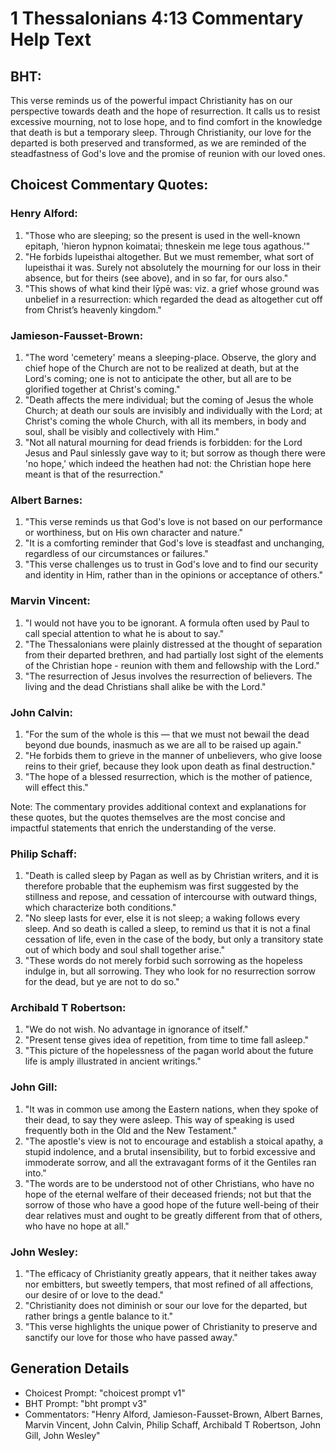 # 1 Thessalonians 4:13 Commentary Help Text

## BHT:
This verse reminds us of the powerful impact Christianity has on our perspective towards death and the hope of resurrection. It calls us to resist excessive mourning, not to lose hope, and to find comfort in the knowledge that death is but a temporary sleep. Through Christianity, our love for the departed is both preserved and transformed, as we are reminded of the steadfastness of God's love and the promise of reunion with our loved ones.

## Choicest Commentary Quotes:
### Henry Alford:
1. "Those who are sleeping; so the present is used in the well-known epitaph, 'hieron hypnon koimatai; thneskein me lege tous agathous.'"
2. "He forbids lupeisthai altogether. But we must remember, what sort of lupeisthai it was. Surely not absolutely the mourning for our loss in their absence, but for theirs (see above), and in so far, for ours also."
3. "This shows of what kind their lȳpē was: viz. a grief whose ground was unbelief in a resurrection: which regarded the dead as altogether cut off from Christ’s heavenly kingdom."

### Jamieson-Fausset-Brown:
1. "The word 'cemetery' means a sleeping-place. Observe, the glory and chief hope of the Church are not to be realized at death, but at the Lord's coming; one is not to anticipate the other, but all are to be glorified together at Christ's coming."
2. "Death affects the mere individual; but the coming of Jesus the whole Church; at death our souls are invisibly and individually with the Lord; at Christ's coming the whole Church, with all its members, in body and soul, shall be visibly and collectively with Him."
3. "Not all natural mourning for dead friends is forbidden: for the Lord Jesus and Paul sinlessly gave way to it; but sorrow as though there were 'no hope,' which indeed the heathen had not: the Christian hope here meant is that of the resurrection."

### Albert Barnes:
1. "This verse reminds us that God's love is not based on our performance or worthiness, but on His own character and nature."
2. "It is a comforting reminder that God's love is steadfast and unchanging, regardless of our circumstances or failures."
3. "This verse challenges us to trust in God's love and to find our security and identity in Him, rather than in the opinions or acceptance of others."

### Marvin Vincent:
1. "I would not have you to be ignorant. A formula often used by Paul to call special attention to what he is about to say."
2. "The Thessalonians were plainly distressed at the thought of separation from their departed brethren, and had partially lost sight of the elements of the Christian hope - reunion with them and fellowship with the Lord."
3. "The resurrection of Jesus involves the resurrection of believers. The living and the dead Christians shall alike be with the Lord."

### John Calvin:
1. "For the sum of the whole is this — that we must not bewail the dead beyond due bounds, inasmuch as we are all to be raised up again."
2. "He forbids them to grieve in the manner of unbelievers, who give loose reins to their grief, because they look upon death as final destruction."
3. "The hope of a blessed resurrection, which is the mother of patience, will effect this."

Note: The commentary provides additional context and explanations for these quotes, but the quotes themselves are the most concise and impactful statements that enrich the understanding of the verse.

### Philip Schaff:
1. "Death is called sleep by Pagan as well as by Christian writers, and it is therefore probable that the euphemism was first suggested by the stillness and repose, and cessation of intercourse with outward things, which characterize both conditions."
2. "No sleep lasts for ever, else it is not sleep; a waking follows every sleep. And so death is called a sleep, to remind us that it is not a final cessation of life, even in the case of the body, but only a transitory state out of which body and soul shall together arise."
3. "These words do not merely forbid such sorrowing as the hopeless indulge in, but all sorrowing. They who look for no resurrection sorrow for the dead, but ye are not to do so."

### Archibald T Robertson:
1. "We do not wish. No advantage in ignorance of itself." 
2. "Present tense gives idea of repetition, from time to time fall asleep." 
3. "This picture of the hopelessness of the pagan world about the future life is amply illustrated in ancient writings."

### John Gill:
1. "It was in common use among the Eastern nations, when they spoke of their dead, to say they were asleep. This way of speaking is used frequently both in the Old and the New Testament." 
2. "The apostle's view is not to encourage and establish a stoical apathy, a stupid indolence, and a brutal insensibility, but to forbid excessive and immoderate sorrow, and all the extravagant forms of it the Gentiles ran into." 
3. "The words are to be understood not of other Christians, who have no hope of the eternal welfare of their deceased friends; not but that the sorrow of those who have a good hope of the future well-being of their dear relatives must and ought to be greatly different from that of others, who have no hope at all."

### John Wesley:
1. "The efficacy of Christianity greatly appears, that it neither takes away nor embitters, but sweetly tempers, that most refined of all affections, our desire of or love to the dead."
2. "Christianity does not diminish or sour our love for the departed, but rather brings a gentle balance to it."
3. "This verse highlights the unique power of Christianity to preserve and sanctify our love for those who have passed away."


## Generation Details
- Choicest Prompt: "choicest prompt v1"
- BHT Prompt: "bht prompt v3"
- Commentators: "Henry Alford, Jamieson-Fausset-Brown, Albert Barnes, Marvin Vincent, John Calvin, Philip Schaff, Archibald T Robertson, John Gill, John Wesley"
